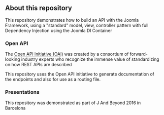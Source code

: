 ## About this repository

This repository demonstrates how to build an API with the Joomla Framework, using a "standard" model, view, controller pattern with full Dependency Injection using the Joomla DI Container

### Open API
The [Open API Initiative (OAI)](https://openapis.org/) was created by a consortium of forward-looking industry experts who recognize the immense value of standardizing on how REST APIs are described 

This repository uses the Open API initiative to generate documentation of the endpoints and also for use as a routing file.

### Presentations
This repository was demonstrated as part of J And Beyond 2016 in Barcelona
